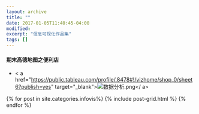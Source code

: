 ```yaml
---
layout: archive
title: ""
date: 2017-01-05T11:40:45-04:00
modified:
excerpt: "信息可视化作品集"
tags: []
---
```


#### 期末高德地图之便利店
- < a href="https://public.tableau.com/profile/.8478#!/vizhome/shop_0/sheet6?publish=yes" target="_blank">![数据分析.png](https://i.loli.net/2018/01/07/5a5210547911c.png)</ a>
<div class="tiles">
{% for post in site.categories.infovis%}
  {% include post-grid.html %}
{% endfor %}
</div><!-- /.tiles 把所有categories 有 infovis 的列出来-->
